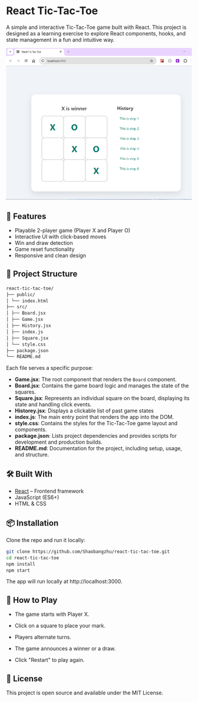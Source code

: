 # React Tic-Tac-Toe

A simple and interactive Tic-Tac-Toe game built with React. This project is designed as a learning exercise to explore React components, hooks, and state management in a fun and intuitive way.

![tic-tac-toe-preview](./public/preview.png)

## 🧩 Features

- Playable 2-player game (Player X and Player O)
- Interactive UI with click-based moves
- Win and draw detection
- Game reset functionality
- Responsive and clean design

## 📁 Project Structure

```bash
react-tic-tac-toe/
├── public/
│ └── index.html
├── src/
│ ├── Board.jsx
│ ├── Game.jsx
│ ├── History.jsx
│ ├── index.js
│ ├── Square.jsx
│ └── style.css
├── package.json
└── README.md
```
Each file serves a specific purpose:
- **Game.jsx**: The root component that renders the `Board` component.
- **Board.jsx**: Contains the game board logic and manages the state of the squares.
- **Square.jsx**: Represents an individual square on the board, displaying its state and handling click events.
- **Historey.jsx**: Displays a clickable list of past game states
- **index.js**: The main entry point that renders the app into the DOM.
- **style.css**: Contains the styles for the Tic-Tac-Toe game layout and components.
- **package.json**: Lists project dependencies and provides scripts for development and production builds.
- **README.md**: Documentation for the project, including setup, usage, and structure.

## 🛠️ Built With

- [React](https://reactjs.org/) – Frontend framework
- JavaScript (ES6+)
- HTML & CSS

## 📦 Installation

Clone the repo and run it locally:

```bash
git clone https://github.com/Shaobangzhu/react-tic-tac-toe.git
cd react-tic-tac-toe
npm install
npm start
```

The app will run locally at http://localhost:3000.

## 🧪 How to Play

- The game starts with Player X.

- Click on a square to place your mark.

- Players alternate turns.

- The game announces a winner or a draw.

- Click "Restart" to play again.

## 📄 License
This project is open source and available under the MIT License.